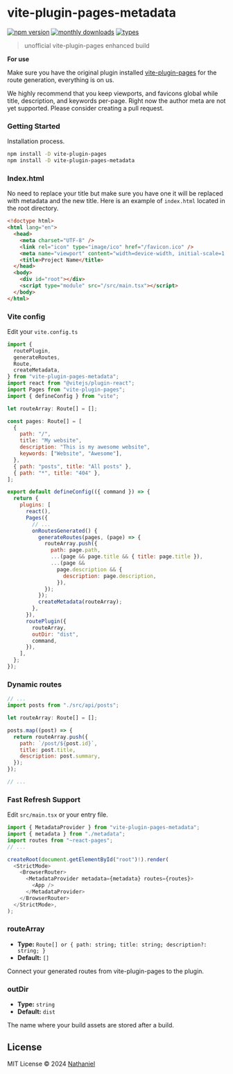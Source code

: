 # vite-plugin-pages-metadata

[![npm version](https://badgen.net/npm/v/vite-plugin-pages-metadata)](https://www.npmjs.com/package/vite-plugin-pages-metadata)
[![monthly downloads](https://badgen.net/npm/dm/vite-plugin-pages-metadata)](https://www.npmjs.com/package/vite-plugin-pages-metadata)
[![types](https://badgen.net/npm/types/vite-plugin-pages-metadata)](https://github.com/nathanielrz/vite-plugin-pages-metadata/blob/main/src/types.ts)

> unofficial vite-plugin-pages enhanced build

**For use**

Make sure you have the original plugin installed [vite-plugin-pages](https://github.com/hannoeru/vite-plugin-pages) for the route generation, everything is on us.

We highly recommend that you keep viewports, and favicons global while title, description, and keywords per-page. Right now the author meta are not yet supported. Please consider creating a pull request.

### Getting Started

Installation process.

```bash
npm install -D vite-plugin-pages
npm install -D vite-plugin-pages-metadata
```

### Index.html

No need to replace your title but make sure you have one it will be replaced with metadata and the new title. Here is an example of `index.html` located in the root directory.

```html
<!doctype html>
<html lang="en">
  <head>
    <meta charset="UTF-8" />
    <link rel="icon" type="image/ico" href="/favicon.ico" />
    <meta name="viewport" content="width=device-width, initial-scale=1.0" />
    <title>Project Name</title>
  </head>
  <body>
    <div id="root"></div>
    <script type="module" src="/src/main.tsx"></script>
  </body>
</html>
```

### Vite config

Edit your `vite.config.ts`

```js
import {
  routePlugin,
  generateRoutes,
  Route,
  createMetadata,
} from "vite-plugin-pages-metadata";
import react from "@vitejs/plugin-react";
import Pages from "vite-plugin-pages";
import { defineConfig } from "vite";

let routeArray: Route[] = [];

const pages: Route[] = [
  {
    path: "/",
    title: "My website",
    description: "This is my awesome website",
    keywords: ["Website", "Awesome"],
  },
  { path: "posts", title: "All posts" },
  { path: "*", title: "404" },
];

export default defineConfig(({ command }) => {
  return {
    plugins: [
      react(),
      Pages({
        // ...
        onRoutesGenerated() {
          generateRoutes(pages, (page) => {
            routeArray.push({
              path: page.path,
              ...(page && page.title && { title: page.title }),
              ...(page &&
                page.description && {
                  description: page.description,
                }),
            });
          });
          createMetadata(routeArray);
        },
      }),
      routePlugin({
        routeArray,
        outDir: "dist",
        command,
      }),
    ],
  };
});
```

### Dynamic routes

```js
// ...
import posts from "./src/api/posts";

let routeArray: Route[] = [];

posts.map((post) => {
  return routeArray.push({
    path: `/post/${post.id}`,
    title: post.title,
    description: post.summary,
  });
});

// ...
```

### Fast Refresh Support

Edit `src/main.tsx` or your entry file.

```js
import { MetadataProvider } from "vite-plugin-pages-metadata";
import { metadata } from "./metadata";
import routes from "~react-pages";
// ...

createRoot(document.getElementById("root")!).render(
  <StrictMode>
    <BrowserRouter>
      <MetadataProvider metadata={metadata} routes={routes}>
        <App />
      </MetadataProvider>
    </BrowserRouter>
  </StrictMode>,
);

```

### routeArray

- **Type:** `Route[] or { path: string; title: string; description?: string; }`
- **Default:** `[]`

Connect your generated routes from vite-plugin-pages to the plugin.

### outDir

- **Type:** `string`
- **Default:** `dist`

The name where your build assets are stored after a build.

## License

MIT License © 2024 [Nathaniel](https://github.com/nathanielrz)

